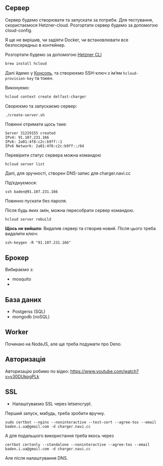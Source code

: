 
## Сервер

Сервер будемо створювати та запускати за потреби.
Для тестування, скористаємося Hetzner-cloud.
Розгортати сервер будемо за допомогою cloud-config.

Я ще не вирішив, чи задіяти Docker, чи встановлювати все безпосередньо в контейнер.

Розгортати будемо за допомогою [Hetzner CLI](https://community.hetzner.com/tutorials/howto-hcloud-cli)

```bash
brew install hcloud
```

Далі йдемо у [Консоль](https://console.hetzner.cloud), та створюємо SSH-ключ з імʼям `hcloud-provision-key` та токен.

Виконуємо:
```bash
hcloud context create delfast-charger
```

Сворюємо та запускаємо сервер:
```bash
./create-server.sh
```

Повинні отримати щось таке:
```
Server 31229155 created
IPv4: 91.107.231.166
IPv6: 2a01:4f8:c2c:b9ff::1
IPv6 Network: 2a01:4f8:c2c:b9ff::/64
```

Перевірити статус сервера можна командою

```
hcloud server list
```

Далі, для зручності, створен DNS-запис для charger.navi.cc

Підʼєднуємося:
```
ssh baden@91.107.231.166
```

Повинно пускати без пароля.

Після будь яких змін, можна пересобрати сервер командою.
```
hcloud server rebuild 
```

__Щось не вийшло__: Видалив сервер та створив новий. Після цього треба видалити ключ:

```
ssh-keygen -R "91.107.231.166"
```

## Брокер

Вибираємо з:
- mosquito
- 

## База даних

- Postgerss (SQL)
- mongodb (noSQL)

## Worker

Починаю на NodeJS, але ще треба подумати про Deno.


## Авторизація

Авторизацію робимо по відео: https://www.youtube.com/watch?v=v30DUkpgPLk

## SSL

- Налаштуваємо SSL через letsencrypt.

Перший запуск, мабудь, треба зробити вручну.

```
sudo certbot --nginx --noninteractive --test-cert --agree-tos --email baden.i.ua@gmail.com -d charger.navi.cc
```

А для подальшого використання треба якось через 
```
certbot certonly --standalone --noninteractive --agree-tos --email baden.i.ua@gmail.com -d charger.navi.cc
```

Але після налаштування DNS.
